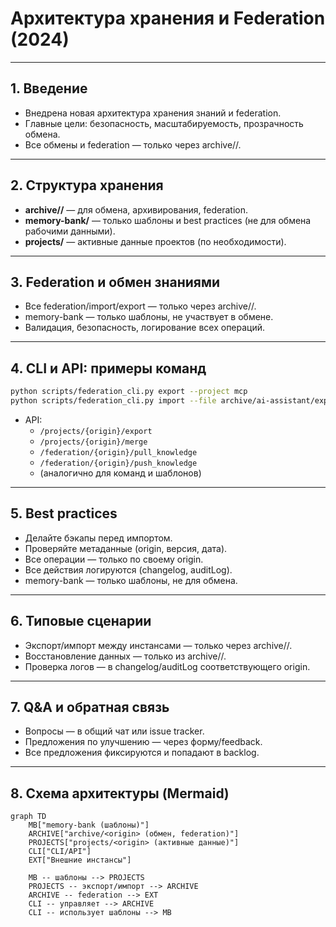 # Архитектура хранения и Federation (2024)

---

## 1. Введение
- Внедрена новая архитектура хранения знаний и federation.
- Главные цели: безопасность, масштабируемость, прозрачность обмена.
- Все обмены и federation — только через archive/<origin>/.

---

## 2. Структура хранения
- **archive/<origin>/** — для обмена, архивирования, federation.
- **memory-bank/** — только шаблоны и best practices (не для обмена рабочими данными).
- **projects/** — активные данные проектов (по необходимости).

---

## 3. Federation и обмен знаниями
- Все federation/import/export — только через archive/<origin>/.
- memory-bank — только шаблоны, не участвует в обмене.
- Валидация, безопасность, логирование всех операций.

---

## 4. CLI и API: примеры команд
```bash
python scripts/federation_cli.py export --project mcp
python scripts/federation_cli.py import --file archive/ai-assistant/export_2024-06-19.zip --project ai-assistant
```
- API:
  - `/projects/{origin}/export`
  - `/projects/{origin}/merge`
  - `/federation/{origin}/pull_knowledge`
  - `/federation/{origin}/push_knowledge`
  - (аналогично для команд и шаблонов)

---

## 5. Best practices
- Делайте бэкапы перед импортом.
- Проверяйте метаданные (origin, версия, дата).
- Все операции — только по своему origin.
- Все действия логируются (changelog, auditLog).
- memory-bank — только шаблоны, не для обмена.

---

## 6. Типовые сценарии
- Экспорт/импорт между инстансами — только через archive/<origin>/.
- Восстановление данных — только из archive/<origin>/.
- Проверка логов — в changelog/auditLog соответствующего origin.

---

## 7. Q&A и обратная связь
- Вопросы — в общий чат или issue tracker.
- Предложения по улучшению — через форму/feedback.
- Все предложения фиксируются и попадают в backlog.

---

## 8. Схема архитектуры (Mermaid)
```mermaid
graph TD
    MB["memory-bank (шаблоны)"]
    ARCHIVE["archive/<origin> (обмен, federation)"]
    PROJECTS["projects/<origin> (активные данные)"]
    CLI["CLI/API"]
    EXT["Внешние инстансы"]

    MB -- шаблоны --> PROJECTS
    PROJECTS -- экспорт/импорт --> ARCHIVE
    ARCHIVE -- federation --> EXT
    CLI -- управляет --> ARCHIVE
    CLI -- использует шаблоны --> MB
``` 